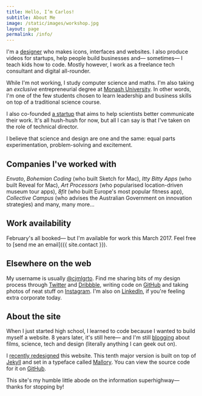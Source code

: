 ```yaml
---
title: Hello, I’m Carlos!
subtitle: About Me
image: /static/images/workshop.jpg
layout: page
permalink: /info/
---
```


I'm a [designer](/work) who makes icons, interfaces and websites. I also produce videos for startups, help people build businesses and— sometimes— I teach kids how to code. Mostly however, I work as a freelance tech consultant and digital all-rounder.

While I'm not working, I study computer science and maths. I'm also taking an _exclusive_ entrepreneurial degree at [Monash University](https://www.monash.edu/global-challenges). In other words, I'm one of the few students chosen to learn leadership and business skills on top of a traditional science course.

I also co-founded [a startup](http://initiator.fund) that aims to help scientists better communicate their work. It's all hush-hush for now, but all I can say is that I've taken on the role of technical director.

I believe that science and design are one and the same: equal parts experimentation, problem-solving and excitement.

## Companies I've worked with

<cite>Envato</cite>, <cite>Bohemian Coding</cite> (who built Sketch for Mac), <cite>Itty Bitty Apps</cite> (who built Reveal for Mac), <cite>Art Processors</cite> (who popularised location-driven museum tour apps), <cite>8fit</cite> (who built Europe's most popular fitness app), <cite>Collective Campus</cite> (who advises the Australian Government on innovation strategies) and many, many more...

## Work availability

February's all booked— but I'm available for work this March 2017. Feel free to [send me an email]({{ site.contact }}).

## Elsewhere on the web

My username is usually [@cjmlgrto](https://twitter.com/cjmlgrto). Find me sharing bits of my design process through [Twitter](https://twitter.com/cjmlgrto) and [Dribbble](https://dribbble.com/cjmlgrto), writing code on [GitHub](https://github.com/cjmlgrto/mlgrto.com) and taking photos of neat stuff on [Instagram](https://instagram.com/cjmlgrto). I'm also on [LinkedIn](http://linkedin.com/in/cjmlgrto), if you're feeling extra corporate today.

## About the site

When I just started high school, I learned to code because I wanted to build myself a website. 8 years later, it's still here— and I'm still [blogging](/) about films, science, tech and design (literally anything I can geek out on).

I [recently redesigned](/) this website. This tenth major version is built on top of [Jekyll](http://jekyllrb.com) and set in a typeface called [Mallory](https://frerejones.com/families/mallory). You can view the source code for it on [GitHub](https://github.com/cjmlgrto/mlgrto.com).

This site's my humble little abode on the information superhighway— thanks for stopping by!




